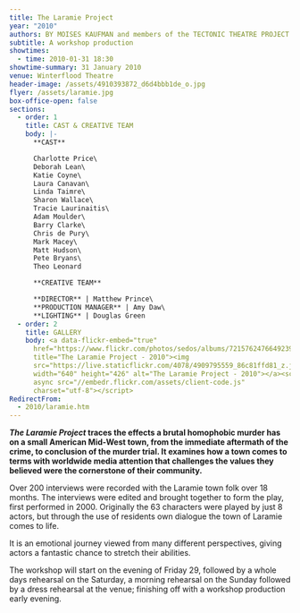 ```yaml
---
title: The Laramie Project
year: "2010"
authors: BY MOISES KAUFMAN and members of the TECTONIC THEATRE PROJECT
subtitle: A workshop production
showtimes:
  - time: 2010-01-31 18:30
showtime-summary: 31 January 2010
venue: Winterflood Theatre
header-image: /assets/4910393872_d6d4bbb1de_o.jpg
flyer: /assets/laramie.jpg
box-office-open: false
sections:
  - order: 1
    title: CAST & CREATIVE TEAM
    body: |-
      **CAST**

      Charlotte Price\
      Deborah Lean\
      Katie Coyne\
      Laura Canavan\
      Linda Taimre\
      Sharon Wallace\
      Tracie Laurinaitis\
      Adam Moulder\
      Barry Clarke\
      Chris de Pury\
      Mark Macey\
      Matt Hudson\
      Pete Bryans\
      Theo Leonard

      **CREATIVE TEAM**

      **DIRECTOR** | Matthew Prince\
      **PRODUCTION MANAGER** | Amy Daw\
      **LIGHTING** | Douglas Green
  - order: 2
    title: GALLERY
    body: <a data-flickr-embed="true"
      href="https://www.flickr.com/photos/sedos/albums/72157624766492394"
      title="The Laramie Project - 2010"><img
      src="https://live.staticflickr.com/4078/4909795559_86c81ffd81_z.jpg"
      width="640" height="426" alt="The Laramie Project - 2010"></a><script
      async src="//embedr.flickr.com/assets/client-code.js"
      charset="utf-8"></script>
RedirectFrom:
  - 2010/laramie.htm
---
```

***The Laramie Project* traces the effects a brutal homophobic murder has on a small American Mid-West town, from the immediate aftermath of the crime, to conclusion of the murder trial. It examines how a town comes to terms with worldwide media attention that challenges the values they believed were the cornerstone of their community.**

Over 200 interviews were recorded with the Laramie town folk over 18 months. The interviews were edited and brought together to form the play, first performed in 2000. Originally the 63 characters were played by just 8 actors, but through the use of residents own dialogue the town of Laramie comes to life.

It is an emotional journey viewed from many different perspectives, giving actors a fantastic chance to stretch their abilities.

The workshop will start on the evening of Friday 29, followed by a whole days rehearsal on the Saturday, a morning rehearsal on the Sunday followed by a dress rehearsal at the venue; finishing off with a workshop production early evening.